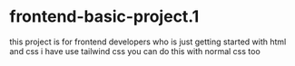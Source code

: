 # frontend-basic-project.1
this project is for frontend developers who is just getting started with html and css i have use tailwind css you can do this with normal css too
